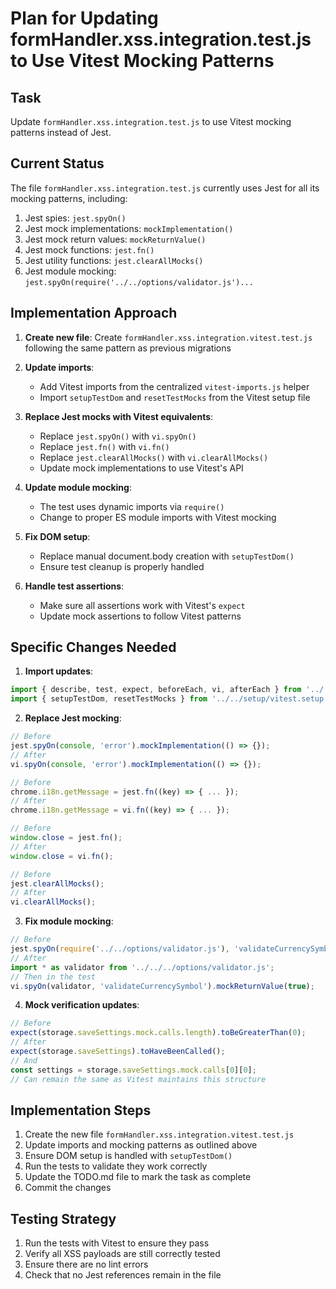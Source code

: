 # Plan for Updating formHandler.xss.integration.test.js to Use Vitest Mocking Patterns

## Task

Update `formHandler.xss.integration.test.js` to use Vitest mocking patterns instead of Jest.

## Current Status

The file `formHandler.xss.integration.test.js` currently uses Jest for all its mocking patterns, including:

1. Jest spies: `jest.spyOn()`
2. Jest mock implementations: `mockImplementation()`
3. Jest mock return values: `mockReturnValue()`
4. Jest mock functions: `jest.fn()`
5. Jest utility functions: `jest.clearAllMocks()`
6. Jest module mocking: `jest.spyOn(require('../../options/validator.js')...`

## Implementation Approach

1. **Create new file**: Create `formHandler.xss.integration.vitest.test.js` following the same pattern as previous migrations

2. **Update imports**:

   - Add Vitest imports from the centralized `vitest-imports.js` helper
   - Import `setupTestDom` and `resetTestMocks` from the Vitest setup file

3. **Replace Jest mocks with Vitest equivalents**:

   - Replace `jest.spyOn()` with `vi.spyOn()`
   - Replace `jest.fn()` with `vi.fn()`
   - Replace `jest.clearAllMocks()` with `vi.clearAllMocks()`
   - Update mock implementations to use Vitest's API

4. **Update module mocking**:

   - The test uses dynamic imports via `require()`
   - Change to proper ES module imports with Vitest mocking

5. **Fix DOM setup**:

   - Replace manual document.body creation with `setupTestDom()`
   - Ensure test cleanup is properly handled

6. **Handle test assertions**:
   - Make sure all assertions work with Vitest's `expect`
   - Update mock assertions to follow Vitest patterns

## Specific Changes Needed

1. **Import updates**:

```javascript
import { describe, test, expect, beforeEach, vi, afterEach } from '../../setup/vitest-imports.js';
import { setupTestDom, resetTestMocks } from '../../setup/vitest.setup.js';
```

2. **Replace Jest mocking**:

```javascript
// Before
jest.spyOn(console, 'error').mockImplementation(() => {});
// After
vi.spyOn(console, 'error').mockImplementation(() => {});

// Before
chrome.i18n.getMessage = jest.fn((key) => { ... });
// After
chrome.i18n.getMessage = vi.fn((key) => { ... });

// Before
window.close = jest.fn();
// After
window.close = vi.fn();

// Before
jest.clearAllMocks();
// After
vi.clearAllMocks();
```

3. **Fix module mocking**:

```javascript
// Before
jest.spyOn(require('../../options/validator.js'), 'validateCurrencySymbol').mockReturnValue(true);
// After
import * as validator from '../../../options/validator.js';
// Then in the test
vi.spyOn(validator, 'validateCurrencySymbol').mockReturnValue(true);
```

4. **Mock verification updates**:

```javascript
// Before
expect(storage.saveSettings.mock.calls.length).toBeGreaterThan(0);
// After
expect(storage.saveSettings).toHaveBeenCalled();
// And
const settings = storage.saveSettings.mock.calls[0][0];
// Can remain the same as Vitest maintains this structure
```

## Implementation Steps

1. Create the new file `formHandler.xss.integration.vitest.test.js`
2. Update imports and mocking patterns as outlined above
3. Ensure DOM setup is handled with `setupTestDom()`
4. Run the tests to validate they work correctly
5. Update the TODO.md file to mark the task as complete
6. Commit the changes

## Testing Strategy

1. Run the tests with Vitest to ensure they pass
2. Verify all XSS payloads are still correctly tested
3. Ensure there are no lint errors
4. Check that no Jest references remain in the file
